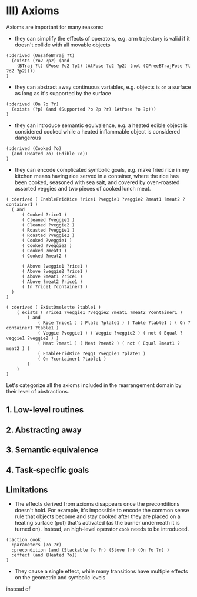 # III) Axioms

Axioms are important for many reasons:

* they can simplify the effects of operators, e.g. arm trajectory is valid if it doesn't collide with all movable objects
```
(:derived (UnsafeBTraj ?t)
  (exists (?o2 ?p2) (and
    (BTraj ?t) (Pose ?o2 ?p2) (AtPose ?o2 ?p2) (not (CFreeBTrajPose ?t ?o2 ?p2))))
)
```

* they can abstract away continuous variables, e.g. objects is `on` a surface as long as it's supported by the surface
```
(:derived (On ?o ?r)
  (exists (?p) (and (Supported ?o ?p ?r) (AtPose ?o ?p)))
)
```

* they can introduce semantic equivalence, e.g. a heated edible object is considered cooked while a heated inflammable object is considered dangerous
```
(:derived (Cooked ?o)
  (and (Heated ?o) (Edible ?o))
)
```


* they can encode complicated symbolic goals, e.g. make fried rice in my kitchen means having rice served in a container, where the rice has been cooked, seasoned with sea salt, and covered by oven-roasted assorted veggies and two pieces of cooked lunch meat.

```
( :derived ( EnableFridRice ?rice1 ?veggie1 ?veggie2 ?meat1 ?meat2 ?container1 )
  ( and
      ( Cooked ?rice1 )
      ( Cleaned ?veggie1 )
      ( Cleaned ?veggie2 )
      ( Roasted ?veggie1 )
      ( Roasted ?veggie2 )
      ( Cooked ?veggie1 )
      ( Cooked ?veggie2 )
      ( Cooked ?meat1 )
      ( Cooked ?meat2 )

      ( Above ?veggie1 ?rice1 )
      ( Above ?veggie2 ?rice1 )
      ( Above ?meat1 ?rice1 )
      ( Above ?meat2 ?rice1 )
      ( In ?rice1 ?container1 )
  )
)

( :derived ( ExistOmelette ?table1 )
    ( exists ( ?rice1 ?veggie1 ?veggie2 ?meat1 ?meat2 ?container1 )
        ( and
            ( Rice ?rice1 ) ( Plate ?plate1 ) ( Table ?table1 ) ( On ?container1 ?table1 )
            ( Veggie ?veggie1 ) ( Veggie ?veggie2 ) ( not ( Equal ?veggie1 ?veggie2 ) )
            ( Meat ?meat1 ) ( Meat ?meat2 ) ( not ( Equal ?meat1 ?meat2 ) )
            ( EnableFridRice ?egg1 ?veggie1 ?plate1 )
            ( On ?container1 ?table1 )
        )
    )
)
```


Let's categorize all the axioms included in the rearrangement domain by their level of abstractions.

## 1. Low-level routines

## 2. Abstracting away

## 3. Semantic equivalence

## 4. Task-specific goals



## Limitations

* The effects derived from axioms disappears once the preconditions doesn't hold. For example, it's impossible to encode the common sense rule that objects become and stay cooked after they are placed on a heating surface (pot) that's activated (as the burner underneath it is turned on). Instead, an high-level operator `cook` needs to be introduced.
```
(:action cook
  :parameters (?o ?r)
  :precondition (and (Stackable ?o ?r) (Stove ?r) (On ?o ?r) )
  :effect (and (Heated ?o))
)
```

* They cause a single effect, while many transitions have multiple effects on the geometric and symbolic levels


instead of
